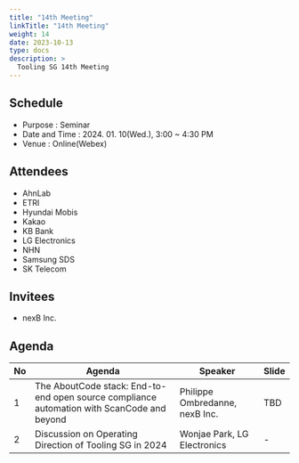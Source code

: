 ```yaml
---
title: "14th Meeting"
linkTitle: "14th Meeting"
weight: 14
date: 2023-10-13
type: docs
description: >
  Tooling SG 14th Meeting
---
```


## Schedule

* Purpose : Seminar
* Date and Time : 2024. 01. 10(Wed.), 3:00 ~ 4:30 PM
* Venue : Online(Webex)

## Attendees
* AhnLab
* ETRI
* Hyundai Mobis
* Kakao
* KB Bank
* LG Electronics
* NHN
* Samsung SDS
* SK Telecom

## Invitees
* nexB Inc.

## Agenda
| No | Agenda           | Speaker | Slide |
|----|-----------------|------|------|
| 1  | The AboutCode stack: End-to-end open source compliance automation with ScanCode and beyond | Philippe Ombredanne, nexB Inc. | TBD |
| 2  | Discussion on Operating Direction of Tooling SG in 2024 | Wonjae Park, LG Electronics | - |
